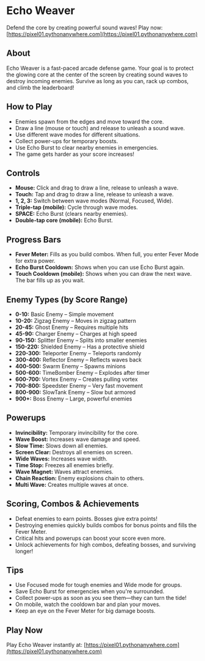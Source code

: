 # Echo Weaver

Defend the core by creating powerful sound waves! Play now: [https://pixel01.pythonanywhere.com](https://pixel01.pythonanywhere.com)

## About
Echo Weaver is a fast-paced arcade defense game. Your goal is to protect the glowing core at the center of the screen by creating sound waves to destroy incoming enemies. Survive as long as you can, rack up combos, and climb the leaderboard!

## How to Play
- Enemies spawn from the edges and move toward the core.
- Draw a line (mouse or touch) and release to unleash a sound wave.
- Use different wave modes for different situations.
- Collect power-ups for temporary boosts.
- Use Echo Burst to clear nearby enemies in emergencies.
- The game gets harder as your score increases!

## Controls
- **Mouse:** Click and drag to draw a line, release to unleash a wave.
- **Touch:** Tap and drag to draw a line, release to unleash a wave.
- **1, 2, 3:** Switch between wave modes (Normal, Focused, Wide).
- **Triple-tap (mobile):** Cycle through wave modes.
- **SPACE:** Echo Burst (clears nearby enemies).
- **Double-tap core (mobile):** Echo Burst.

## Progress Bars
- **Fever Meter:** Fills as you build combos. When full, you enter Fever Mode for extra power.
- **Echo Burst Cooldown:** Shows when you can use Echo Burst again.
- **Touch Cooldown (mobile):** Shows when you can draw the next wave. The bar fills up as you wait.

## Enemy Types (by Score Range)
- **0-10:** Basic Enemy – Simple movement
- **10-20:** Zigzag Enemy – Moves in zigzag pattern
- **20-45:** Ghost Enemy – Requires multiple hits
- **45-90:** Charger Enemy – Charges at high speed
- **90-150:** Splitter Enemy – Splits into smaller enemies
- **150-220:** Shielded Enemy – Has a protective shield
- **220-300:** Teleporter Enemy – Teleports randomly
- **300-400:** Reflector Enemy – Reflects waves back
- **400-500:** Swarm Enemy – Spawns minions
- **500-600:** TimeBomber Enemy – Explodes after timer
- **600-700:** Vortex Enemy – Creates pulling vortex
- **700-800:** Speedster Enemy – Very fast movement
- **800-900:** SlowTank Enemy – Slow but armored
- **900+:** Boss Enemy – Large, powerful enemies

## Powerups
- **Invincibility:** Temporary invincibility for the core.
- **Wave Boost:** Increases wave damage and speed.
- **Slow Time:** Slows down all enemies.
- **Screen Clear:** Destroys all enemies on screen.
- **Wide Waves:** Increases wave width.
- **Time Stop:** Freezes all enemies briefly.
- **Wave Magnet:** Waves attract enemies.
- **Chain Reaction:** Enemy explosions chain to others.
- **Multi Wave:** Creates multiple waves at once.

## Scoring, Combos & Achievements
- Defeat enemies to earn points. Bosses give extra points!
- Destroying enemies quickly builds combos for bonus points and fills the Fever Meter.
- Critical hits and powerups can boost your score even more.
- Unlock achievements for high combos, defeating bosses, and surviving longer!

## Tips
- Use Focused mode for tough enemies and Wide mode for groups.
- Save Echo Burst for emergencies when you're surrounded.
- Collect power-ups as soon as you see them—they can turn the tide!
- On mobile, watch the cooldown bar and plan your moves.
- Keep an eye on the Fever Meter for big damage boosts.

## Play Now
Play Echo Weaver instantly at: [https://pixel01.pythonanywhere.com](https://pixel01.pythonanywhere.com)
